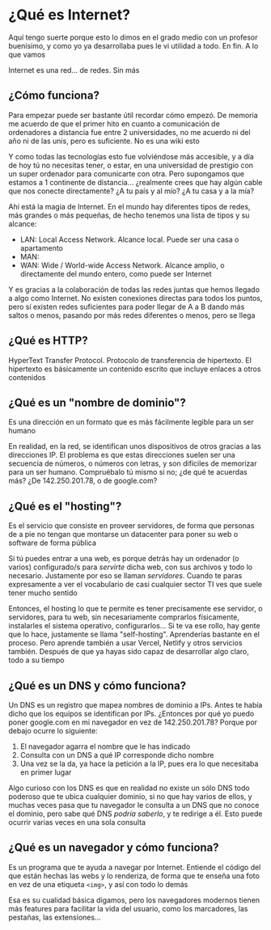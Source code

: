 # ¿Qué es Internet?
Aquí tengo suerte porque esto lo dimos en el grado medio con un profesor buenísimo, y como yo ya desarrollaba pues le vi utilidad a todo. En fin. A lo que vamos

Internet es una red... de redes. Sin más

## ¿Cómo funciona?
Para empezar puede ser bastante útil recordar cómo empezó. De memoria me acuerdo de que el primer hito en cuanto a comunicación de ordenadores a distancia fue entre 2 universidades, no me acuerdo ni del año ni de las unis, pero es suficiente. No es una wiki esto

Y como todas las tecnologías esto fue volviéndose más accesible, y a día de hoy tú no necesitas tener, o estar, en una universidad de prestigio con un super ordenador para comunicarte con otra. Pero supongamos que estamos a 1 continente de distancia... ¿realmente crees que hay algún cable que nos conecte directamente? ¿A tu país y al mío? ¿A tu casa y a la mía?

Ahí está la magia de Internet. En el mundo hay diferentes tipos de redes, más grandes o más pequeñas, de hecho tenemos una lista de tipos y su alcance:

- LAN: Local Access Network. Alcance local. Puede ser una casa o apartamento
- MAN:
- WAN: Wide / World-wide Access Network. Alcance amplio, o directamente del mundo entero, como puede ser Internet

Y es gracias a la colaboración de todas las redes juntas que hemos llegado a algo como Internet. No existen conexiones directas para todos los puntos, pero sí existen redes suficientes para poder llegar de A a B dando más saltos o menos, pasando por más redes diferentes o menos, pero se llega

## ¿Qué es HTTP?
HyperText Transfer Protocol. Protocolo de transferencia de hipertexto. El hipertexto es básicamente un contenido escrito que incluye enlaces a otros contenidos

## ¿Qué es un "nombre de dominio"?
Es una dirección en un formato que es más fácilmente legible para un ser humano

En realidad, en la red, se identifican unos dispositivos de otros gracias a las direcciones IP. El problema es que estas direcciones suelen ser una secuencia de números, o números con letras, y son difíciles de memorizar para un ser humano. Compruébalo tú mismo si no; ¿de qué te acuerdas más? ¿De 142.250.201.78, o de google.com?

## ¿Qué es el "hosting"?
Es el servicio que consiste en proveer servidores, de forma que personas de a pie no tengan que montarse un datacenter para poner su web o software de forma pública

Si tú puedes entrar a una web, es porque detrás hay un ordenador (o varios) configurado/s para _servirte_ dicha web, con sus archivos y todo lo necesario. Justamente por eso se llaman _servidores_. Cuando te paras expresamente a ver el vocabulario de casi cualquier sector TI ves que suele tener mucho sentido

Entonces, el hosting lo que te permite es tener precisamente ese servidor, o servidores, para tu web, sin necesariamente comprarlos físicamente, instalarles el sistema operativo, configurarlos... Si te va ese rollo, hay gente que lo hace, justamente se llama "self-hosting". Aprenderías bastante en el proceso. Pero aprende también a usar Vercel, Netlify y otros servicios también. Después de que ya hayas sido capaz de desarrollar algo claro, todo a su tiempo

## ¿Qué es un DNS y cómo funciona?
Un DNS es un registro que mapea nombres de dominio a IPs. Antes te había dicho que los equipos se identifican por IPs. ¿Entonces por qué yo puedo poner google.com en mi navegador en vez de 142.250.201.78? Porque por debajo ocurre lo siguiente:

1. El navegador agarra el nombre que le has indicado
2. Consulta con un DNS a qué IP corresponde dicho nombre
3. Una vez se la da, ya hace la petición a la IP, pues era lo que necesitaba en primer lugar

Algo curioso con los DNS es que en realidad no existe un sólo DNS todo poderoso que te ubica cualquier dominio, si no que hay varios de ellos, y muchas veces pasa que tu navegador le consulta a un DNS que no conoce el dominio, pero sabe qué DNS _podría saberlo_, y te redirige a él. Esto puede ocurrir varias veces en una sola consulta

## ¿Qué es un navegador y cómo funciona?
Es un programa que te ayuda a navegar por Internet. Entiende el código del que están hechas las webs y lo renderiza, de forma que te enseña una foto en vez de una etiqueta `<img>`, y así con todo lo demás

Esa es su cualidad básica digamos, pero los navegadores modernos tienen más features para facilitar la vida del usuario, como los marcadores, las pestañas, las extensiones...

